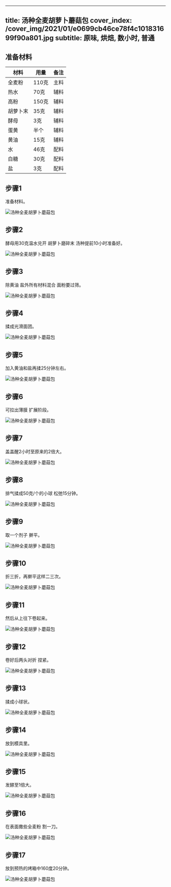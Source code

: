 
---
title: 汤种全麦胡萝卜蘑菇包
cover_index: /cover_img/2021/01/e0699cb46ce78f4c101831699f90a801.jpg
subtitle: 原味, 烘焙, 数小时, 普通
---

## 准备材料

| 材料     | 用量 | 备注|
| ------- | ----- | --- |
| 全麦粉 | 110克| 主料 |
| 热水 | 70克| 辅料 |
| 高粉 | 150克| 辅料 |
| 胡萝卜末 | 35克| 辅料 |
| 酵母 | 3克| 辅料 |
| 蛋黄 | 半个| 辅料 |
| 黄油 | 15克| 辅料 |
| 水 | 46克| 配料 |
| 白糖 | 30克| 配料 |
| 盐 | 3克| 配料 |

## 步骤1

准备材料。

![汤种全麦胡萝卜蘑菇包](https://i8.meishichina.com/attachment/recipe/201010/201010121353515.JPG?x-oss-process=style/p320) 

## 步骤2

酵母用30克温水兑开 胡萝卜磨碎末 汤种提前10小时准备好。

![汤种全麦胡萝卜蘑菇包](https://i8.meishichina.com/attachment/recipe/201010/201010121354555.JPG?x-oss-process=style/p320) 

## 步骤3

除黄油 盐外所有材料混合 面粉要过筛。

![汤种全麦胡萝卜蘑菇包](https://i8.meishichina.com/attachment/recipe/201010/201010121355350.JPG?x-oss-process=style/p320) 

## 步骤4

揉成光滑面团。

![汤种全麦胡萝卜蘑菇包](https://i8.meishichina.com/attachment/recipe/201010/201010121355543.JPG?x-oss-process=style/p320) 

## 步骤5

加入黄油和盐再揉25分钟左右。

![汤种全麦胡萝卜蘑菇包](https://i8.meishichina.com/attachment/recipe/201010/201010121356304.JPG?x-oss-process=style/p320) 

## 步骤6

可拉出薄膜 扩展阶段。

![汤种全麦胡萝卜蘑菇包](https://i8.meishichina.com/attachment/recipe/201010/201010121357113.JPG?x-oss-process=style/p320) 

## 步骤7

盖盖醒2小时至原来的2倍大。

![汤种全麦胡萝卜蘑菇包](https://i8.meishichina.com/attachment/recipe/201010/201010121357528.JPG?x-oss-process=style/p320) 

## 步骤8

排气揉成50克/个的小球 松弛15分钟。

![汤种全麦胡萝卜蘑菇包](https://i8.meishichina.com/attachment/recipe/201010/201010121358264.JPG?x-oss-process=style/p320) 

## 步骤9

取一个剂子 擀平。

![汤种全麦胡萝卜蘑菇包](https://i8.meishichina.com/attachment/recipe/201010/201010121358516.JPG?x-oss-process=style/p320) 

## 步骤10

折三折，再擀平这样二三次。

![汤种全麦胡萝卜蘑菇包](https://i8.meishichina.com/attachment/recipe/201010/201010121359539.JPG?x-oss-process=style/p320) 

## 步骤11

然后从上往下卷起来。

![汤种全麦胡萝卜蘑菇包](https://i8.meishichina.com/attachment/recipe/201010/201010121400209.JPG?x-oss-process=style/p320) 

## 步骤12

卷好后两头对折 捏紧。

![汤种全麦胡萝卜蘑菇包](https://i8.meishichina.com/attachment/recipe/201010/201010121401565.JPG?x-oss-process=style/p320) 

## 步骤13

揉成小球状。

![汤种全麦胡萝卜蘑菇包](https://i8.meishichina.com/attachment/recipe/201010/201010121402186.JPG?x-oss-process=style/p320) 

## 步骤14

放到模具里。

![汤种全麦胡萝卜蘑菇包](https://i8.meishichina.com/attachment/recipe/201010/201010121402513.JPG?x-oss-process=style/p320) 

## 步骤15

发酵至1倍大。

![汤种全麦胡萝卜蘑菇包](https://i8.meishichina.com/attachment/recipe/201010/201010121403184.JPG?x-oss-process=style/p320) 

## 步骤16

在表面撒些全麦粉 割一刀。

![汤种全麦胡萝卜蘑菇包](https://i8.meishichina.com/attachment/recipe/201010/201010121404029.JPG?x-oss-process=style/p320) 

## 步骤17

放到预热的烤箱中160度20分钟。

![汤种全麦胡萝卜蘑菇包](https://i8.meishichina.com/attachment/recipe/201010/201010121404454.JPG?x-oss-process=style/p320) 

